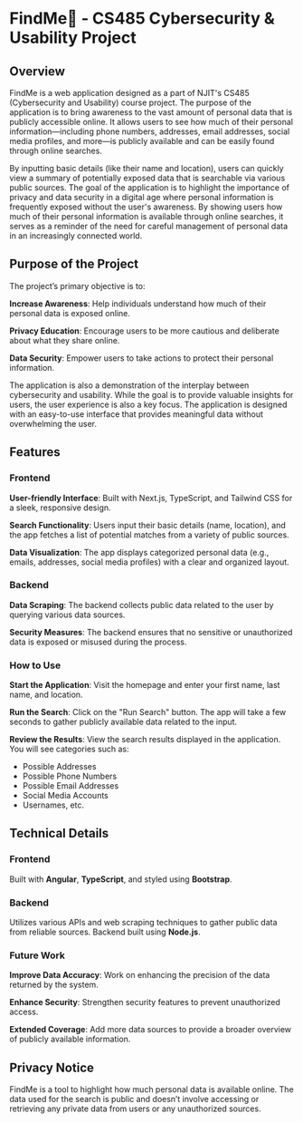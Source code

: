 # FindMe🔎 - CS485 Cybersecurity & Usability Project

## Overview
FindMe is a web application designed as a part of NJIT's CS485 (Cybersecurity and Usability) course project. The purpose of the application is to bring awareness to the vast amount of personal data that is publicly accessible online. It allows users to see how much of their personal information—including phone numbers, addresses, email addresses, social media profiles, and more—is publicly available and can be easily found through online searches.

By inputting basic details (like their name and location), users can quickly view a summary of potentially exposed data that is searchable via various public sources. The goal of the application is to highlight the importance of privacy and data security in a digital age where personal information is frequently exposed without the user's awareness. By showing users how much of their personal information is available through online searches, it serves as a reminder of the need for careful management of personal data in an increasingly connected world.

## Purpose of the Project
The project’s primary objective is to:

**Increase Awareness**: Help individuals understand how much of their personal data is exposed online.

**Privacy Education**: Encourage users to be more cautious and deliberate about what they share online.

**Data Security**: Empower users to take actions to protect their personal information.

The application is also a demonstration of the interplay between cybersecurity and usability. While the goal is to provide valuable insights for users, the user experience is also a key focus. The application is designed with an easy-to-use interface that provides meaningful data without overwhelming the user.

## Features

### Frontend
**User-friendly Interface**: Built with Next.js, TypeScript, and Tailwind CSS for a sleek, responsive design.

**Search Functionality**: Users input their basic details (name, location), and the app fetches a list of potential matches from a variety of public sources.

**Data Visualization**: The app displays categorized personal data (e.g., emails, addresses, social media profiles) with a clear and organized layout.


### Backend

**Data Scraping**: The backend collects public data related to the user by querying various data sources.

**Security Measures**: The backend ensures that no sensitive or unauthorized data is exposed or misused during the process.

### How to Use
**Start the Application**: Visit the homepage and enter your first name, last name, and location.

**Run the Search**: Click on the "Run Search" button. The app will take a few seconds to gather publicly available data related to the input.

**Review the Results**: View the search results displayed in the application. You will see categories such as:
- Possible Addresses
- Possible Phone Numbers
- Possible Email Addresses
- Social Media Accounts
- Usernames, etc.


## Technical Details

### Frontend
Built with **Angular**, **TypeScript**, and styled using **Bootstrap**.

### Backend
Utilizes various APIs and web scraping techniques to gather public data from reliable sources.
Backend built using **Node.js**.

### Future Work
**Improve Data Accuracy**: Work on enhancing the precision of the data returned by the system.

**Enhance Security**: Strengthen security features to prevent unauthorized access.

**Extended Coverage**: Add more data sources to provide a broader overview of publicly available information.

## Privacy Notice
FindMe is a tool to highlight how much personal data is available online. The data used for the search is public and doesn’t involve accessing or retrieving any private data from users or any unauthorized sources.

